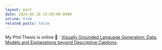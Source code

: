 ```yaml
---
layout: post
date: 2024-05-16 15:59:00-0400
inline: true
related_posts: false
---
```


My Phd Thesis is online 🎉 : [Visually Grounded Language Generation: Data, Models and Explanations beyond Descriptive Captions](https://www.um.edu.mt/library/oar/bitstream/123456789/127773/1/2401LLTLIN600005073698_1.PDF).